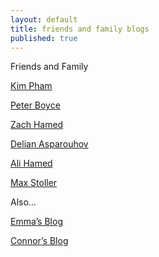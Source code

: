 ```yaml
---
layout: default
title: friends and family blogs
published: true
---
```


Friends and Family

[Kim Pham](http://kimberlytpham.tumblr.com/)

[Peter Boyce](https://medium.com/@badboyboyce)

[Zach Hamed ](https://medium.com/@zmh)

[Delian Asparouhov](http://delian.io)

[Ali Hamed ](http://studententrepreneur.tumblr.com/)

[Max Stoller](http://maxstoller.ms/)

Also…

[Emma’s Blog](http://emmatangoren.tumblr.com/)

[Connor’s Blog](http://connormcewen.com)